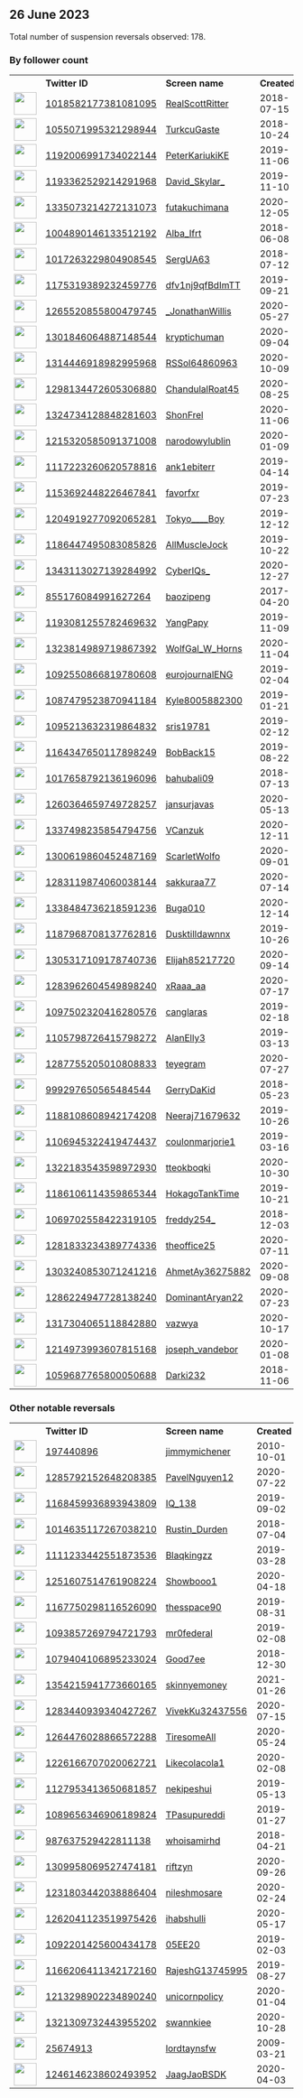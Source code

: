 
## 26 June 2023
Total number of suspension reversals observed: 178.

### By follower count
<table><tr><th></th><th align="left">Twitter ID</th><th align="left">Screen name</th>
<th align="left">Created</th><th align="left">Status</th><th align="left">Suspended</th><th align="left">Followers</th>
<tr><td><a href="https://pbs.twimg.com/profile_images/1501017544894951425/L1RVDiRH_normal.jpg"><img src="https://pbs.twimg.com/profile_images/1501017544894951425/L1RVDiRH_normal.jpg" width="40px" height="40px" align="center"/></a></td><td><a href="https://twitter.com/intent/user?user_id=1018582177381081095">1018582177381081095</a></td><td><a href="https://twitter.com/RealScottRitter">RealScottRitter</a></td><td>2018-07-15</td><td align="center"></td><td>2023-03-30</td><td>113684</td></tr>
<tr><td><a href="https://pbs.twimg.com/profile_images/1659188934868606977/WMhh7ieA_normal.jpg"><img src="https://pbs.twimg.com/profile_images/1659188934868606977/WMhh7ieA_normal.jpg" width="40px" height="40px" align="center"/></a></td><td><a href="https://twitter.com/intent/user?user_id=1055071995321298944">1055071995321298944</a></td><td><a href="https://twitter.com/TurkcuGaste">TurkcuGaste</a></td><td>2018-10-24</td><td align="center"></td><td>2023-01-09</td><td>111646</td></tr>
<tr><td><a href="https://pbs.twimg.com/profile_images/1273833476337340417/-8go6TsQ_normal.jpg"><img src="https://pbs.twimg.com/profile_images/1273833476337340417/-8go6TsQ_normal.jpg" width="40px" height="40px" align="center"/></a></td><td><a href="https://twitter.com/intent/user?user_id=1192006991734022144">1192006991734022144</a></td><td><a href="https://twitter.com/PeterKariukiKE">PeterKariukiKE</a></td><td>2019-11-06</td><td align="center"></td><td>2022-08-27</td><td>41324</td></tr>
<tr><td><a href="https://pbs.twimg.com/profile_images/1351076696905154563/ucdBpX2y_normal.jpg"><img src="https://pbs.twimg.com/profile_images/1351076696905154563/ucdBpX2y_normal.jpg" width="40px" height="40px" align="center"/></a></td><td><a href="https://twitter.com/intent/user?user_id=1193362529214291968">1193362529214291968</a></td><td><a href="https://twitter.com/David_Skylar_">David_Skylar_</a></td><td>2019-11-10</td><td align="center"></td><td>2023-02-14</td><td>18319</td></tr>
<tr><td><a href="https://pbs.twimg.com/profile_images/1672641393217650688/PgtFIt7F_normal.jpg"><img src="https://pbs.twimg.com/profile_images/1672641393217650688/PgtFIt7F_normal.jpg" width="40px" height="40px" align="center"/></a></td><td><a href="https://twitter.com/intent/user?user_id=1335073214272131073">1335073214272131073</a></td><td><a href="https://twitter.com/futakuchimana">futakuchimana</a></td><td>2020-12-05</td><td align="center"></td><td>2023-06-17</td><td>13305</td></tr>
<tr><td><a href="https://pbs.twimg.com/profile_images/1638549092925321217/EObXKm7E_normal.jpg"><img src="https://pbs.twimg.com/profile_images/1638549092925321217/EObXKm7E_normal.jpg" width="40px" height="40px" align="center"/></a></td><td><a href="https://twitter.com/intent/user?user_id=1004890146133512192">1004890146133512192</a></td><td><a href="https://twitter.com/Alba_Ifrt">Alba_Ifrt</a></td><td>2018-06-08</td><td align="center"></td><td>2023-06-10</td><td>13182</td></tr>
<tr><td><a href="https://pbs.twimg.com/profile_images/1239018369552199680/ykyOVR93_normal.jpg"><img src="https://pbs.twimg.com/profile_images/1239018369552199680/ykyOVR93_normal.jpg" width="40px" height="40px" align="center"/></a></td><td><a href="https://twitter.com/intent/user?user_id=1017263229804908545">1017263229804908545</a></td><td><a href="https://twitter.com/SergUA63">SergUA63</a></td><td>2018-07-12</td><td align="center"></td><td>2023-06-18</td><td>8942</td></tr>
<tr><td><a href="https://pbs.twimg.com/profile_images/1175737153734635521/BRcvyM43_normal.jpg"><img src="https://pbs.twimg.com/profile_images/1175737153734635521/BRcvyM43_normal.jpg" width="40px" height="40px" align="center"/></a></td><td><a href="https://twitter.com/intent/user?user_id=1175319389232459776">1175319389232459776</a></td><td><a href="https://twitter.com/dfv1nj9qfBdImTT">dfv1nj9qfBdImTT</a></td><td>2019-09-21</td><td align="center"></td><td>2023-06-16</td><td>8853</td></tr>
<tr><td><a href="https://pbs.twimg.com/profile_images/1296228997173522433/-A_sPmG__normal.jpg"><img src="https://pbs.twimg.com/profile_images/1296228997173522433/-A_sPmG__normal.jpg" width="40px" height="40px" align="center"/></a></td><td><a href="https://twitter.com/intent/user?user_id=1265520855800479745">1265520855800479745</a></td><td><a href="https://twitter.com/_JonathanWillis">_JonathanWillis</a></td><td>2020-05-27</td><td align="center"></td><td>2022-10-20</td><td>6013</td></tr>
<tr><td><a href="https://pbs.twimg.com/profile_images/1665696696913756161/XgN5bbG3_normal.jpg"><img src="https://pbs.twimg.com/profile_images/1665696696913756161/XgN5bbG3_normal.jpg" width="40px" height="40px" align="center"/></a></td><td><a href="https://twitter.com/intent/user?user_id=1301846064887148544">1301846064887148544</a></td><td><a href="https://twitter.com/kryptichuman">kryptichuman</a></td><td>2020-09-04</td><td align="center"></td><td>2023-05-31</td><td>5827</td></tr>
<tr><td><a href="https://pbs.twimg.com/profile_images/1508379313577603075/gBvlRil4_normal.jpg"><img src="https://pbs.twimg.com/profile_images/1508379313577603075/gBvlRil4_normal.jpg" width="40px" height="40px" align="center"/></a></td><td><a href="https://twitter.com/intent/user?user_id=1314446918982995968">1314446918982995968</a></td><td><a href="https://twitter.com/RSSol64860963">RSSol64860963</a></td><td>2020-10-09</td><td align="center"></td><td>2022-07-20</td><td>4107</td></tr>
<tr><td><a href="https://pbs.twimg.com/profile_images/1642880380650008576/8XwnJtpW_normal.jpg"><img src="https://pbs.twimg.com/profile_images/1642880380650008576/8XwnJtpW_normal.jpg" width="40px" height="40px" align="center"/></a></td><td><a href="https://twitter.com/intent/user?user_id=1298134472605306880">1298134472605306880</a></td><td><a href="https://twitter.com/ChandulalRoat45">ChandulalRoat45</a></td><td>2020-08-25</td><td align="center"></td><td>2023-06-03</td><td>4049</td></tr>
<tr><td><a href="https://pbs.twimg.com/profile_images/1437598959216865280/j69upt0-_normal.jpg"><img src="https://pbs.twimg.com/profile_images/1437598959216865280/j69upt0-_normal.jpg" width="40px" height="40px" align="center"/></a></td><td><a href="https://twitter.com/intent/user?user_id=1324734128848281603">1324734128848281603</a></td><td><a href="https://twitter.com/ShonFrel">ShonFrel</a></td><td>2020-11-06</td><td align="center"></td><td></td><td>4037</td></tr>
<tr><td><a href="https://pbs.twimg.com/profile_images/1215320833406787586/c3UWyOHs_normal.jpg"><img src="https://pbs.twimg.com/profile_images/1215320833406787586/c3UWyOHs_normal.jpg" width="40px" height="40px" align="center"/></a></td><td><a href="https://twitter.com/intent/user?user_id=1215320585091371008">1215320585091371008</a></td><td><a href="https://twitter.com/narodowylublin">narodowylublin</a></td><td>2020-01-09</td><td align="center"></td><td>2022-10-04</td><td>4023</td></tr>
<tr><td><a href="https://pbs.twimg.com/profile_images/1667315232161579009/MJzC--Ks_normal.jpg"><img src="https://pbs.twimg.com/profile_images/1667315232161579009/MJzC--Ks_normal.jpg" width="40px" height="40px" align="center"/></a></td><td><a href="https://twitter.com/intent/user?user_id=1117223260620578816">1117223260620578816</a></td><td><a href="https://twitter.com/ank1ebiterr">ank1ebiterr</a></td><td>2019-04-14</td><td align="center"></td><td>2023-06-17</td><td>3501</td></tr>
<tr><td><a href="https://pbs.twimg.com/profile_images/1655772147741085698/ANfAzreL_normal.jpg"><img src="https://pbs.twimg.com/profile_images/1655772147741085698/ANfAzreL_normal.jpg" width="40px" height="40px" align="center"/></a></td><td><a href="https://twitter.com/intent/user?user_id=1153692448226467841">1153692448226467841</a></td><td><a href="https://twitter.com/favorfxr">favorfxr</a></td><td>2019-07-23</td><td align="center"></td><td>2023-06-03</td><td>3284</td></tr>
<tr><td><a href="https://pbs.twimg.com/profile_images/1344628156901289985/8sDVYVzg_normal.jpg"><img src="https://pbs.twimg.com/profile_images/1344628156901289985/8sDVYVzg_normal.jpg" width="40px" height="40px" align="center"/></a></td><td><a href="https://twitter.com/intent/user?user_id=1204919277092065281">1204919277092065281</a></td><td><a href="https://twitter.com/Tokyo____Boy">Tokyo____Boy</a></td><td>2019-12-12</td><td align="center"></td><td>2023-06-02</td><td>3017</td></tr>
<tr><td><a href="https://pbs.twimg.com/profile_images/1346709968074940416/xLIaABQU_normal.jpg"><img src="https://pbs.twimg.com/profile_images/1346709968074940416/xLIaABQU_normal.jpg" width="40px" height="40px" align="center"/></a></td><td><a href="https://twitter.com/intent/user?user_id=1186447495083085826">1186447495083085826</a></td><td><a href="https://twitter.com/AllMuscleJock">AllMuscleJock</a></td><td>2019-10-22</td><td align="center"></td><td></td><td>2777</td></tr>
<tr><td><a href="https://pbs.twimg.com/profile_images/1343113218399600641/p04QylMY_normal.jpg"><img src="https://pbs.twimg.com/profile_images/1343113218399600641/p04QylMY_normal.jpg" width="40px" height="40px" align="center"/></a></td><td><a href="https://twitter.com/intent/user?user_id=1343113027139284992">1343113027139284992</a></td><td><a href="https://twitter.com/CyberIQs_">CyberIQs_</a></td><td>2020-12-27</td><td align="center"></td><td>2023-06-13</td><td>2428</td></tr>
<tr><td><a href="https://pbs.twimg.com/profile_images/1673108192614658048/XfYvzmP3_normal.jpg"><img src="https://pbs.twimg.com/profile_images/1673108192614658048/XfYvzmP3_normal.jpg" width="40px" height="40px" align="center"/></a></td><td><a href="https://twitter.com/intent/user?user_id=855176084991627264">855176084991627264</a></td><td><a href="https://twitter.com/baozipeng">baozipeng</a></td><td>2017-04-20</td><td align="center"></td><td>2022-11-17</td><td>2352</td></tr>
<tr><td><a href="https://pbs.twimg.com/profile_images/1659304722921136128/xEtKqIgT_normal.jpg"><img src="https://pbs.twimg.com/profile_images/1659304722921136128/xEtKqIgT_normal.jpg" width="40px" height="40px" align="center"/></a></td><td><a href="https://twitter.com/intent/user?user_id=1193081255782469632">1193081255782469632</a></td><td><a href="https://twitter.com/YangPapy">YangPapy</a></td><td>2019-11-09</td><td align="center"></td><td>2022-11-06</td><td>2098</td></tr>
<tr><td><a href="https://pbs.twimg.com/profile_images/1671653045392887818/z59ZkBz5_normal.jpg"><img src="https://pbs.twimg.com/profile_images/1671653045392887818/z59ZkBz5_normal.jpg" width="40px" height="40px" align="center"/></a></td><td><a href="https://twitter.com/intent/user?user_id=1323814989719867392">1323814989719867392</a></td><td><a href="https://twitter.com/WolfGal_W_Horns">WolfGal_W_Horns</a></td><td>2020-11-04</td><td align="center"></td><td>2023-05-27</td><td>1969</td></tr>
<tr><td><a href="https://pbs.twimg.com/profile_images/1092550953457381376/yIixNnqM_normal.jpg"><img src="https://pbs.twimg.com/profile_images/1092550953457381376/yIixNnqM_normal.jpg" width="40px" height="40px" align="center"/></a></td><td><a href="https://twitter.com/intent/user?user_id=1092550866819780608">1092550866819780608</a></td><td><a href="https://twitter.com/eurojournalENG">eurojournalENG</a></td><td>2019-02-04</td><td align="center"></td><td>2023-06-13</td><td>1939</td></tr>
<tr><td><a href="https://pbs.twimg.com/profile_images/1672037248156540928/yfopwxer_normal.jpg"><img src="https://pbs.twimg.com/profile_images/1672037248156540928/yfopwxer_normal.jpg" width="40px" height="40px" align="center"/></a></td><td><a href="https://twitter.com/intent/user?user_id=1087479523870941184">1087479523870941184</a></td><td><a href="https://twitter.com/Kyle8005882300">Kyle8005882300</a></td><td>2019-01-21</td><td align="center"></td><td></td><td>1852</td></tr>
<tr><td><a href="https://pbs.twimg.com/profile_images/1189058629095186433/S6NTZx0x_normal.jpg"><img src="https://pbs.twimg.com/profile_images/1189058629095186433/S6NTZx0x_normal.jpg" width="40px" height="40px" align="center"/></a></td><td><a href="https://twitter.com/intent/user?user_id=1095213632319864832">1095213632319864832</a></td><td><a href="https://twitter.com/sris19781">sris19781</a></td><td>2019-02-12</td><td align="center"></td><td>2023-05-28</td><td>1799</td></tr>
<tr><td><a href="https://pbs.twimg.com/profile_images/1221048269356314634/c56bqQSQ_normal.jpg"><img src="https://pbs.twimg.com/profile_images/1221048269356314634/c56bqQSQ_normal.jpg" width="40px" height="40px" align="center"/></a></td><td><a href="https://twitter.com/intent/user?user_id=1164347650117898249">1164347650117898249</a></td><td><a href="https://twitter.com/BobBack15">BobBack15</a></td><td>2019-08-22</td><td align="center"></td><td>2022-10-29</td><td>1746</td></tr>
<tr><td><a href="https://pbs.twimg.com/profile_images/1042440923953553408/bwdinR6P_normal.jpg"><img src="https://pbs.twimg.com/profile_images/1042440923953553408/bwdinR6P_normal.jpg" width="40px" height="40px" align="center"/></a></td><td><a href="https://twitter.com/intent/user?user_id=1017658792136196096">1017658792136196096</a></td><td><a href="https://twitter.com/bahubali09">bahubali09</a></td><td>2018-07-13</td><td align="center"></td><td></td><td>1573</td></tr>
<tr><td><a href="https://pbs.twimg.com/profile_images/1673069287949451264/gT72cWTF_normal.jpg"><img src="https://pbs.twimg.com/profile_images/1673069287949451264/gT72cWTF_normal.jpg" width="40px" height="40px" align="center"/></a></td><td><a href="https://twitter.com/intent/user?user_id=1260364659749728257">1260364659749728257</a></td><td><a href="https://twitter.com/jansurjavas">jansurjavas</a></td><td>2020-05-13</td><td align="center"></td><td>2023-06-20</td><td>1529</td></tr>
<tr><td><a href="https://pbs.twimg.com/profile_images/1337869207560736779/ZCvRCFBt_normal.jpg"><img src="https://pbs.twimg.com/profile_images/1337869207560736779/ZCvRCFBt_normal.jpg" width="40px" height="40px" align="center"/></a></td><td><a href="https://twitter.com/intent/user?user_id=1337498235854794756">1337498235854794756</a></td><td><a href="https://twitter.com/VCanzuk">VCanzuk</a></td><td>2020-12-11</td><td align="center"></td><td>2023-04-05</td><td>1325</td></tr>
<tr><td><a href="https://pbs.twimg.com/profile_images/1669477568708214784/lyD95pDA_normal.jpg"><img src="https://pbs.twimg.com/profile_images/1669477568708214784/lyD95pDA_normal.jpg" width="40px" height="40px" align="center"/></a></td><td><a href="https://twitter.com/intent/user?user_id=1300619860452487169">1300619860452487169</a></td><td><a href="https://twitter.com/ScarletWolfo">ScarletWolfo</a></td><td>2020-09-01</td><td align="center"></td><td></td><td>1302</td></tr>
<tr><td><a href="https://pbs.twimg.com/profile_images/1672784162317557762/yYBHWn8M_normal.jpg"><img src="https://pbs.twimg.com/profile_images/1672784162317557762/yYBHWn8M_normal.jpg" width="40px" height="40px" align="center"/></a></td><td><a href="https://twitter.com/intent/user?user_id=1283119874060038144">1283119874060038144</a></td><td><a href="https://twitter.com/sakkuraa77">sakkuraa77</a></td><td>2020-07-14</td><td align="center"></td><td>2023-06-05</td><td>1191</td></tr>
<tr><td><a href="https://pbs.twimg.com/profile_images/1670486854263615488/SEk1KpBM_normal.jpg"><img src="https://pbs.twimg.com/profile_images/1670486854263615488/SEk1KpBM_normal.jpg" width="40px" height="40px" align="center"/></a></td><td><a href="https://twitter.com/intent/user?user_id=1338484736218591236">1338484736218591236</a></td><td><a href="https://twitter.com/Buga010">Buga010</a></td><td>2020-12-14</td><td align="center"></td><td>2023-06-13</td><td>1019</td></tr>
<tr><td><a href="https://pbs.twimg.com/profile_images/1671123605047115776/MjCsWtRq_normal.jpg"><img src="https://pbs.twimg.com/profile_images/1671123605047115776/MjCsWtRq_normal.jpg" width="40px" height="40px" align="center"/></a></td><td><a href="https://twitter.com/intent/user?user_id=1187968708137762816">1187968708137762816</a></td><td><a href="https://twitter.com/Dusktilldawnnx">Dusktilldawnnx</a></td><td>2019-10-26</td><td align="center"></td><td>2022-08-26</td><td>867</td></tr>
<tr><td><a href="https://pbs.twimg.com/profile_images/1592594171705151489/1VVgxMkD_normal.jpg"><img src="https://pbs.twimg.com/profile_images/1592594171705151489/1VVgxMkD_normal.jpg" width="40px" height="40px" align="center"/></a></td><td><a href="https://twitter.com/intent/user?user_id=1305317109178740736">1305317109178740736</a></td><td><a href="https://twitter.com/Elijah85217720">Elijah85217720</a></td><td>2020-09-14</td><td align="center"></td><td>2023-06-20</td><td>821</td></tr>
<tr><td><a href="https://pbs.twimg.com/profile_images/1672175158440890370/C9FnQbNY_normal.jpg"><img src="https://pbs.twimg.com/profile_images/1672175158440890370/C9FnQbNY_normal.jpg" width="40px" height="40px" align="center"/></a></td><td><a href="https://twitter.com/intent/user?user_id=1283962604549898240">1283962604549898240</a></td><td><a href="https://twitter.com/xRaaa_aa">xRaaa_aa</a></td><td>2020-07-17</td><td align="center"></td><td>2023-06-21</td><td>803</td></tr>
<tr><td><a href="https://pbs.twimg.com/profile_images/1648900582495891456/Wj-hfGlY_normal.jpg"><img src="https://pbs.twimg.com/profile_images/1648900582495891456/Wj-hfGlY_normal.jpg" width="40px" height="40px" align="center"/></a></td><td><a href="https://twitter.com/intent/user?user_id=1097502320416280576">1097502320416280576</a></td><td><a href="https://twitter.com/canglaras">canglaras</a></td><td>2019-02-18</td><td align="center"></td><td>2023-03-03</td><td>799</td></tr>
<tr><td><a href="https://pbs.twimg.com/profile_images/1620666524598927360/bBQwIruE_normal.jpg"><img src="https://pbs.twimg.com/profile_images/1620666524598927360/bBQwIruE_normal.jpg" width="40px" height="40px" align="center"/></a></td><td><a href="https://twitter.com/intent/user?user_id=1105798726415798272">1105798726415798272</a></td><td><a href="https://twitter.com/AlanElly3">AlanElly3</a></td><td>2019-03-13</td><td align="center"></td><td>2023-06-19</td><td>787</td></tr>
<tr><td><a href="https://pbs.twimg.com/profile_images/1672870012028325889/GXtVfk4u_normal.jpg"><img src="https://pbs.twimg.com/profile_images/1672870012028325889/GXtVfk4u_normal.jpg" width="40px" height="40px" align="center"/></a></td><td><a href="https://twitter.com/intent/user?user_id=1287755205010808833">1287755205010808833</a></td><td><a href="https://twitter.com/teyegram">teyegram</a></td><td>2020-07-27</td><td align="center"></td><td>2023-01-19</td><td>750</td></tr>
<tr><td><a href="https://pbs.twimg.com/profile_images/1636935611079598088/JL_1yfYr_normal.jpg"><img src="https://pbs.twimg.com/profile_images/1636935611079598088/JL_1yfYr_normal.jpg" width="40px" height="40px" align="center"/></a></td><td><a href="https://twitter.com/intent/user?user_id=999297650565484544">999297650565484544</a></td><td><a href="https://twitter.com/GerryDaKid">GerryDaKid</a></td><td>2018-05-23</td><td align="center"></td><td>2023-06-02</td><td>715</td></tr>
<tr><td><a href="https://pbs.twimg.com/profile_images/1559582461956263936/yjMHp_Wo_normal.jpg"><img src="https://pbs.twimg.com/profile_images/1559582461956263936/yjMHp_Wo_normal.jpg" width="40px" height="40px" align="center"/></a></td><td><a href="https://twitter.com/intent/user?user_id=1188108608942174208">1188108608942174208</a></td><td><a href="https://twitter.com/Neeraj71679632">Neeraj71679632</a></td><td>2019-10-26</td><td align="center"></td><td>2023-06-01</td><td>645</td></tr>
<tr><td><a href="https://pbs.twimg.com/profile_images/1232486620286332934/DFulJYnk_normal.jpg"><img src="https://pbs.twimg.com/profile_images/1232486620286332934/DFulJYnk_normal.jpg" width="40px" height="40px" align="center"/></a></td><td><a href="https://twitter.com/intent/user?user_id=1106945322419474437">1106945322419474437</a></td><td><a href="https://twitter.com/coulonmarjorie1">coulonmarjorie1</a></td><td>2019-03-16</td><td align="center"></td><td>2022-12-05</td><td>614</td></tr>
<tr><td><a href="https://pbs.twimg.com/profile_images/1671908944149889026/JDHk92T4_normal.jpg"><img src="https://pbs.twimg.com/profile_images/1671908944149889026/JDHk92T4_normal.jpg" width="40px" height="40px" align="center"/></a></td><td><a href="https://twitter.com/intent/user?user_id=1322183543598972930">1322183543598972930</a></td><td><a href="https://twitter.com/tteokboqki">tteokboqki</a></td><td>2020-10-30</td><td align="center"></td><td>2022-11-17</td><td>593</td></tr>
<tr><td><a href="https://pbs.twimg.com/profile_images/1669437366975582221/vpVrNi_R_normal.jpg"><img src="https://pbs.twimg.com/profile_images/1669437366975582221/vpVrNi_R_normal.jpg" width="40px" height="40px" align="center"/></a></td><td><a href="https://twitter.com/intent/user?user_id=1186106114359865344">1186106114359865344</a></td><td><a href="https://twitter.com/HokagoTankTime">HokagoTankTime</a></td><td>2019-10-21</td><td align="center">🔒</td><td>2023-06-16</td><td>588</td></tr>
<tr><td><a href="https://pbs.twimg.com/profile_images/1623287249105219584/GtDVBM1h_normal.jpg"><img src="https://pbs.twimg.com/profile_images/1623287249105219584/GtDVBM1h_normal.jpg" width="40px" height="40px" align="center"/></a></td><td><a href="https://twitter.com/intent/user?user_id=1069702558422319105">1069702558422319105</a></td><td><a href="https://twitter.com/freddy254_">freddy254_</a></td><td>2018-12-03</td><td align="center"></td><td>2023-05-26</td><td>583</td></tr>
<tr><td><a href="https://pbs.twimg.com/profile_images/1669228362466721794/Y7RBDw5g_normal.jpg"><img src="https://pbs.twimg.com/profile_images/1669228362466721794/Y7RBDw5g_normal.jpg" width="40px" height="40px" align="center"/></a></td><td><a href="https://twitter.com/intent/user?user_id=1281833234389774336">1281833234389774336</a></td><td><a href="https://twitter.com/theoffice25">theoffice25</a></td><td>2020-07-11</td><td align="center"></td><td>2023-06-01</td><td>522</td></tr>
<tr><td><a href="https://pbs.twimg.com/profile_images/1303241112027570176/mXwkxQVy_normal.jpg"><img src="https://pbs.twimg.com/profile_images/1303241112027570176/mXwkxQVy_normal.jpg" width="40px" height="40px" align="center"/></a></td><td><a href="https://twitter.com/intent/user?user_id=1303240853071241216">1303240853071241216</a></td><td><a href="https://twitter.com/AhmetAy36275882">AhmetAy36275882</a></td><td>2020-09-08</td><td align="center"></td><td>2023-06-18</td><td>463</td></tr>
<tr><td><a href="https://pbs.twimg.com/profile_images/1667481054935126022/WORNXWJM_normal.jpg"><img src="https://pbs.twimg.com/profile_images/1667481054935126022/WORNXWJM_normal.jpg" width="40px" height="40px" align="center"/></a></td><td><a href="https://twitter.com/intent/user?user_id=1286224947728138240">1286224947728138240</a></td><td><a href="https://twitter.com/DominantAryan22">DominantAryan22</a></td><td>2020-07-23</td><td align="center"></td><td>2023-06-16</td><td>444</td></tr>
<tr><td><a href="https://pbs.twimg.com/profile_images/1460388385713889284/bxeWPLeU_normal.jpg"><img src="https://pbs.twimg.com/profile_images/1460388385713889284/bxeWPLeU_normal.jpg" width="40px" height="40px" align="center"/></a></td><td><a href="https://twitter.com/intent/user?user_id=1317304065118842880">1317304065118842880</a></td><td><a href="https://twitter.com/vazwya">vazwya</a></td><td>2020-10-17</td><td align="center"></td><td></td><td>436</td></tr>
<tr><td><a href="https://pbs.twimg.com/profile_images/1341658401147813888/ywK5g4-a_normal.jpg"><img src="https://pbs.twimg.com/profile_images/1341658401147813888/ywK5g4-a_normal.jpg" width="40px" height="40px" align="center"/></a></td><td><a href="https://twitter.com/intent/user?user_id=1214973993607815168">1214973993607815168</a></td><td><a href="https://twitter.com/joseph_vandebor">joseph_vandebor</a></td><td>2020-01-08</td><td align="center"></td><td>2023-06-18</td><td>421</td></tr>
<tr><td><a href="https://pbs.twimg.com/profile_images/1645450274465542147/XqA-30jZ_normal.jpg"><img src="https://pbs.twimg.com/profile_images/1645450274465542147/XqA-30jZ_normal.jpg" width="40px" height="40px" align="center"/></a></td><td><a href="https://twitter.com/intent/user?user_id=1059687765800050688">1059687765800050688</a></td><td><a href="https://twitter.com/Darki232">Darki232</a></td><td>2018-11-06</td><td align="center"></td><td>2023-05-15</td><td>397</td></tr>
</table>

### Other notable reversals
<table><tr><th></th><th align="left">Twitter ID</th><th align="left">Screen name</th>
<th align="left">Created</th><th align="left">Status</th><th align="left">Suspended</th><th align="left">Followers</th>
<tr><td><a href="https://pbs.twimg.com/profile_images/1167996126999412737/R_9XEomR_normal.jpg"><img src="https://pbs.twimg.com/profile_images/1167996126999412737/R_9XEomR_normal.jpg" width="40px" height="40px" align="center"/></a></td><td><a href="https://twitter.com/intent/user?user_id=197440896">197440896</a></td><td><a href="https://twitter.com/jimmymichener">jimmymichener</a></td><td>2010-10-01</td><td align="center"></td><td>2023-06-17</td><td>231</td></tr>
<tr><td><a href="https://pbs.twimg.com/profile_images/1286709016941350912/3DH85wQ8_normal.jpg"><img src="https://pbs.twimg.com/profile_images/1286709016941350912/3DH85wQ8_normal.jpg" width="40px" height="40px" align="center"/></a></td><td><a href="https://twitter.com/intent/user?user_id=1285792152648208385">1285792152648208385</a></td><td><a href="https://twitter.com/PavelNguyen12">PavelNguyen12</a></td><td>2020-07-22</td><td align="center"></td><td>2023-06-15</td><td>385</td></tr>
<tr><td><a href="https://pbs.twimg.com/profile_images/1501925295242113029/0XbopuvE_normal.jpg"><img src="https://pbs.twimg.com/profile_images/1501925295242113029/0XbopuvE_normal.jpg" width="40px" height="40px" align="center"/></a></td><td><a href="https://twitter.com/intent/user?user_id=1168459936893943809">1168459936893943809</a></td><td><a href="https://twitter.com/IQ_138">IQ_138</a></td><td>2019-09-02</td><td align="center"></td><td>2023-06-17</td><td>114</td></tr>
<tr><td><a href="https://pbs.twimg.com/profile_images/1326573053803819008/ol5hxcF1_normal.jpg"><img src="https://pbs.twimg.com/profile_images/1326573053803819008/ol5hxcF1_normal.jpg" width="40px" height="40px" align="center"/></a></td><td><a href="https://twitter.com/intent/user?user_id=1014635117267038210">1014635117267038210</a></td><td><a href="https://twitter.com/Rustin_Durden">Rustin_Durden</a></td><td>2018-07-04</td><td align="center"></td><td>2022-12-13</td><td>30</td></tr>
<tr><td><a href="https://pbs.twimg.com/profile_images/1520523928741064705/lRWCGkMZ_normal.jpg"><img src="https://pbs.twimg.com/profile_images/1520523928741064705/lRWCGkMZ_normal.jpg" width="40px" height="40px" align="center"/></a></td><td><a href="https://twitter.com/intent/user?user_id=1111233442551873536">1111233442551873536</a></td><td><a href="https://twitter.com/Blaqkingzz">Blaqkingzz</a></td><td>2019-03-28</td><td align="center"></td><td>2022-12-12</td><td>133</td></tr>
<tr><td><a href="https://pbs.twimg.com/profile_images/1281320579090522113/P4Pa6ix-_normal.jpg"><img src="https://pbs.twimg.com/profile_images/1281320579090522113/P4Pa6ix-_normal.jpg" width="40px" height="40px" align="center"/></a></td><td><a href="https://twitter.com/intent/user?user_id=1251607514761908224">1251607514761908224</a></td><td><a href="https://twitter.com/Showbooo1">Showbooo1</a></td><td>2020-04-18</td><td align="center"></td><td>2022-12-14</td><td>93</td></tr>
<tr><td><a href="https://pbs.twimg.com/profile_images/1660391137901682694/5oPuBt5O_normal.jpg"><img src="https://pbs.twimg.com/profile_images/1660391137901682694/5oPuBt5O_normal.jpg" width="40px" height="40px" align="center"/></a></td><td><a href="https://twitter.com/intent/user?user_id=1167750298116526090">1167750298116526090</a></td><td><a href="https://twitter.com/thesspace90">thesspace90</a></td><td>2019-08-31</td><td align="center">🔒</td><td>2023-03-26</td><td>116</td></tr>
<tr><td><a href="https://pbs.twimg.com/profile_images/1456294999025491979/-sZbhxg7_normal.jpg"><img src="https://pbs.twimg.com/profile_images/1456294999025491979/-sZbhxg7_normal.jpg" width="40px" height="40px" align="center"/></a></td><td><a href="https://twitter.com/intent/user?user_id=1093857269794721793">1093857269794721793</a></td><td><a href="https://twitter.com/mr0federal">mr0federal</a></td><td>2019-02-08</td><td align="center"></td><td>2023-04-04</td><td>0</td></tr>
<tr><td><a href="https://pbs.twimg.com/profile_images/1217934753166438401/UjilgfEk_normal.jpg"><img src="https://pbs.twimg.com/profile_images/1217934753166438401/UjilgfEk_normal.jpg" width="40px" height="40px" align="center"/></a></td><td><a href="https://twitter.com/intent/user?user_id=1079404106895233024">1079404106895233024</a></td><td><a href="https://twitter.com/Good7ee">Good7ee</a></td><td>2018-12-30</td><td align="center"></td><td>2022-11-28</td><td>119</td></tr>
<tr><td><a href="https://abs.twimg.com/sticky/default_profile_images/default_profile_normal.png"><img src="https://abs.twimg.com/sticky/default_profile_images/default_profile_normal.png" width="40px" height="40px" align="center"/></a></td><td><a href="https://twitter.com/intent/user?user_id=1354215941773660165">1354215941773660165</a></td><td><a href="https://twitter.com/skinnyemoney">skinnyemoney</a></td><td>2021-01-26</td><td align="center"></td><td>2023-01-02</td><td>8</td></tr>
<tr><td><a href="https://abs.twimg.com/sticky/default_profile_images/default_profile_normal.png"><img src="https://abs.twimg.com/sticky/default_profile_images/default_profile_normal.png" width="40px" height="40px" align="center"/></a></td><td><a href="https://twitter.com/intent/user?user_id=1283440939340427267">1283440939340427267</a></td><td><a href="https://twitter.com/VivekKu32437556">VivekKu32437556</a></td><td>2020-07-15</td><td align="center"></td><td>2023-05-28</td><td>2</td></tr>
<tr><td><a href="https://pbs.twimg.com/profile_images/1610704566147858436/KppkOTNS_normal.jpg"><img src="https://pbs.twimg.com/profile_images/1610704566147858436/KppkOTNS_normal.jpg" width="40px" height="40px" align="center"/></a></td><td><a href="https://twitter.com/intent/user?user_id=1264476028866572288">1264476028866572288</a></td><td><a href="https://twitter.com/TiresomeAll">TiresomeAll</a></td><td>2020-05-24</td><td align="center"></td><td>2023-06-15</td><td>260</td></tr>
<tr><td><a href="https://abs.twimg.com/sticky/default_profile_images/default_profile_normal.png"><img src="https://abs.twimg.com/sticky/default_profile_images/default_profile_normal.png" width="40px" height="40px" align="center"/></a></td><td><a href="https://twitter.com/intent/user?user_id=1226166707020062721">1226166707020062721</a></td><td><a href="https://twitter.com/Likecolacola1">Likecolacola1</a></td><td>2020-02-08</td><td align="center"></td><td>2022-11-05</td><td>107</td></tr>
<tr><td><a href="https://pbs.twimg.com/profile_images/1643619204673806336/2NHsgkry_normal.jpg"><img src="https://pbs.twimg.com/profile_images/1643619204673806336/2NHsgkry_normal.jpg" width="40px" height="40px" align="center"/></a></td><td><a href="https://twitter.com/intent/user?user_id=1127953413650681857">1127953413650681857</a></td><td><a href="https://twitter.com/nekipeshui">nekipeshui</a></td><td>2019-05-13</td><td align="center"></td><td>2022-07-17</td><td>42</td></tr>
<tr><td><a href="https://pbs.twimg.com/profile_images/1634211576088522752/M86K5hHg_normal.jpg"><img src="https://pbs.twimg.com/profile_images/1634211576088522752/M86K5hHg_normal.jpg" width="40px" height="40px" align="center"/></a></td><td><a href="https://twitter.com/intent/user?user_id=1089656346906189824">1089656346906189824</a></td><td><a href="https://twitter.com/TPasupureddi">TPasupureddi</a></td><td>2019-01-27</td><td align="center"></td><td>2023-05-31</td><td>124</td></tr>
<tr><td><a href="https://pbs.twimg.com/profile_images/1652744072937852928/K6hN4dYJ_normal.jpg"><img src="https://pbs.twimg.com/profile_images/1652744072937852928/K6hN4dYJ_normal.jpg" width="40px" height="40px" align="center"/></a></td><td><a href="https://twitter.com/intent/user?user_id=987637529422811138">987637529422811138</a></td><td><a href="https://twitter.com/whoisamirhd">whoisamirhd</a></td><td>2018-04-21</td><td align="center"></td><td>2023-05-31</td><td>26</td></tr>
<tr><td><a href="https://pbs.twimg.com/profile_images/1640387416942080000/fYCf3FTq_normal.jpg"><img src="https://pbs.twimg.com/profile_images/1640387416942080000/fYCf3FTq_normal.jpg" width="40px" height="40px" align="center"/></a></td><td><a href="https://twitter.com/intent/user?user_id=1309958069527474181">1309958069527474181</a></td><td><a href="https://twitter.com/riftzyn">riftzyn</a></td><td>2020-09-26</td><td align="center"></td><td>2023-05-14</td><td>65</td></tr>
<tr><td><a href="https://pbs.twimg.com/profile_images/1576518110546644994/oNvmtPFh_normal.jpg"><img src="https://pbs.twimg.com/profile_images/1576518110546644994/oNvmtPFh_normal.jpg" width="40px" height="40px" align="center"/></a></td><td><a href="https://twitter.com/intent/user?user_id=1231803442038886404">1231803442038886404</a></td><td><a href="https://twitter.com/nileshmosare">nileshmosare</a></td><td>2020-02-24</td><td align="center"></td><td>2023-06-15</td><td>70</td></tr>
<tr><td><a href="https://pbs.twimg.com/profile_images/1262396478607278080/JkeufCec_normal.jpg"><img src="https://pbs.twimg.com/profile_images/1262396478607278080/JkeufCec_normal.jpg" width="40px" height="40px" align="center"/></a></td><td><a href="https://twitter.com/intent/user?user_id=1262041123519975426">1262041123519975426</a></td><td><a href="https://twitter.com/ihabshulli">ihabshulli</a></td><td>2020-05-17</td><td align="center"></td><td>2023-03-20</td><td>1</td></tr>
<tr><td><a href="https://pbs.twimg.com/profile_images/1486692940474994695/FlfzcYlM_normal.jpg"><img src="https://pbs.twimg.com/profile_images/1486692940474994695/FlfzcYlM_normal.jpg" width="40px" height="40px" align="center"/></a></td><td><a href="https://twitter.com/intent/user?user_id=1092201425600434178">1092201425600434178</a></td><td><a href="https://twitter.com/05EE20">05EE20</a></td><td>2019-02-03</td><td align="center"></td><td>2023-06-08</td><td>32</td></tr>
<tr><td><a href="https://pbs.twimg.com/profile_images/1166207656127647745/8w-_e3ad_normal.jpg"><img src="https://pbs.twimg.com/profile_images/1166207656127647745/8w-_e3ad_normal.jpg" width="40px" height="40px" align="center"/></a></td><td><a href="https://twitter.com/intent/user?user_id=1166206411342172160">1166206411342172160</a></td><td><a href="https://twitter.com/RajeshG13745995">RajeshG13745995</a></td><td>2019-08-27</td><td align="center"></td><td>2023-06-07</td><td>20</td></tr>
<tr><td><a href="https://pbs.twimg.com/profile_images/1347235517621039111/Mvzu6EQF_normal.jpg"><img src="https://pbs.twimg.com/profile_images/1347235517621039111/Mvzu6EQF_normal.jpg" width="40px" height="40px" align="center"/></a></td><td><a href="https://twitter.com/intent/user?user_id=1213298902234890240">1213298902234890240</a></td><td><a href="https://twitter.com/unicornpolicy">unicornpolicy</a></td><td>2020-01-04</td><td align="center"></td><td>2023-06-06</td><td>9</td></tr>
<tr><td><a href="https://pbs.twimg.com/profile_images/1653514717296488448/W9zdV4Mm_normal.jpg"><img src="https://pbs.twimg.com/profile_images/1653514717296488448/W9zdV4Mm_normal.jpg" width="40px" height="40px" align="center"/></a></td><td><a href="https://twitter.com/intent/user?user_id=1321309732443955202">1321309732443955202</a></td><td><a href="https://twitter.com/swannkiee">swannkiee</a></td><td>2020-10-28</td><td align="center"></td><td>2023-06-15</td><td>194</td></tr>
<tr><td><a href="https://pbs.twimg.com/profile_images/1531995216466550784/9NTmSVre_normal.jpg"><img src="https://pbs.twimg.com/profile_images/1531995216466550784/9NTmSVre_normal.jpg" width="40px" height="40px" align="center"/></a></td><td><a href="https://twitter.com/intent/user?user_id=25674913">25674913</a></td><td><a href="https://twitter.com/lordtaynsfw">lordtaynsfw</a></td><td>2009-03-21</td><td align="center"></td><td>2023-01-08</td><td>344</td></tr>
<tr><td><a href="https://pbs.twimg.com/profile_images/1670347554511540224/EnCgA726_normal.jpg"><img src="https://pbs.twimg.com/profile_images/1670347554511540224/EnCgA726_normal.jpg" width="40px" height="40px" align="center"/></a></td><td><a href="https://twitter.com/intent/user?user_id=1246146238602493952">1246146238602493952</a></td><td><a href="https://twitter.com/JaagJaoBSDK">JaagJaoBSDK</a></td><td>2020-04-03</td><td align="center"></td><td>2022-05-28</td><td>78</td></tr>
</table>
